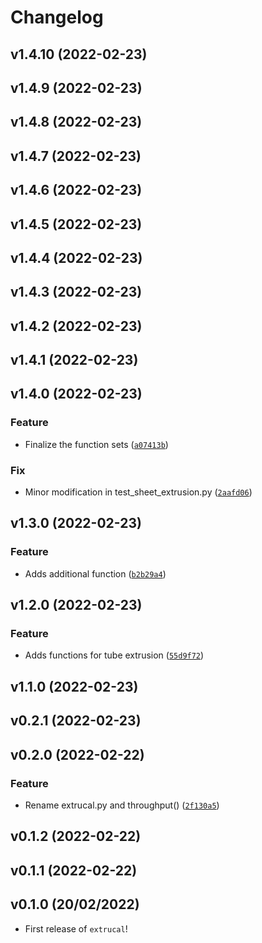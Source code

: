 # Changelog

<!--next-version-placeholder-->

## v1.4.10 (2022-02-23)


## v1.4.9 (2022-02-23)


## v1.4.8 (2022-02-23)


## v1.4.7 (2022-02-23)


## v1.4.6 (2022-02-23)


## v1.4.5 (2022-02-23)


## v1.4.4 (2022-02-23)


## v1.4.3 (2022-02-23)


## v1.4.2 (2022-02-23)


## v1.4.1 (2022-02-23)


## v1.4.0 (2022-02-23)
### Feature
* Finalize the function sets ([`a07413b`](https://github.com/johnwslee/extrucal/commit/a07413b00b16a1730ac6092daaa674678d4c0901))

### Fix
* Minor modification in test_sheet_extrusion.py ([`2aafd06`](https://github.com/johnwslee/extrucal/commit/2aafd069302eb2cd64e2957d5bcc1eab4d055ab4))

## v1.3.0 (2022-02-23)
### Feature
* Adds additional function ([`b2b29a4`](https://github.com/johnwslee/extrucal/commit/b2b29a4404cf157b9b23071a992aa4b58c1fadd9))

## v1.2.0 (2022-02-23)
### Feature
* Adds functions for tube extrusion ([`55d9f72`](https://github.com/johnwslee/extrucal/commit/55d9f720eec0df0f9901cf9044dd3e76f29bb25b))

## v1.1.0 (2022-02-23)


## v0.2.1 (2022-02-23)


## v0.2.0 (2022-02-22)
### Feature
* Rename extrucal.py and throughput() ([`2f130a5`](https://github.com/johnwslee/extrucal/commit/2f130a5061707ff98c4ce2e9ed2cfbdf2f6de501))

## v0.1.2 (2022-02-22)


## v0.1.1 (2022-02-22)


## v0.1.0 (20/02/2022)

- First release of `extrucal`!